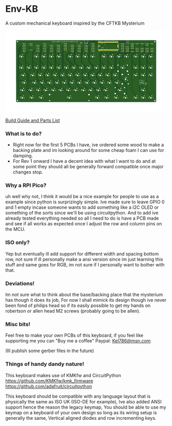 # Env-KB
 A custom mechanical keyboard inspired by the CFTKB Mysterium

![Front](KBFront.png?raw=true "Front of PCB")

[Build Guide and Parts List](guide-and-parts.pdf)

### What is to do?
* Right now for the first 5 PCBs I have, ive ordered some wood to make a backing plate and im looking around for some cheap foam I can use for damping.
* For Rev 1 onward I have a decent idea with what I want to do and at some point they should all be generally forward compatible once major changes stop.

### Why a RPI Pico?
uh well why not, I think it would be a nice example for people to use as a example since python is surprizingly simple.
Ive made sure to leave GPIO 0 and 1 empty incase someone wants to add something like a I2C OLED or something of the sorts since we'll be using circuitpython.
And to add ive already tested everything needed so all I need to do is have a PCB made and see if all works as expected once I adjust the row and column pins on the MCU.

### ISO only?
Yep but eventually ill add support for different width and spacing bottom row, not sure if ill personally make a ansi version since im just learning this stuff and same goes for RGB, im not sure if I personally want to bother with that.

### Deviations!
Im not sure what to think about the base/backing place that the mysterium has though it does its job, For now I shall mimick its design though ive never been fond of philips head so if its easily possible to get my hands on robertson or allen head M2 screws (probably going to be allen).

### Misc bits!
Feel free to make your own PCBs of this keyboard, if you feel like supporting me you can "Buy me a coffee"
Paypal: Kel786@msn.com

(Ill publish some gerber files in the future)

### Things of handy dandy nature!
This keyboard makes use of KMKfw and CircuitPython
https://github.com/KMKfw/kmk_firmware
https://github.com/adafruit/circuitpython

This keyboard should be compatible with any language layout that is physically the same as ISO UK (ISO-DE for example), Ive also added ANSI support hence the reason the legacy keymap, You should be able to use my keymap on a keyboard of your own design so long as its wiring setup is generally the same, Vertical aligned diodes and row incrementing keys.